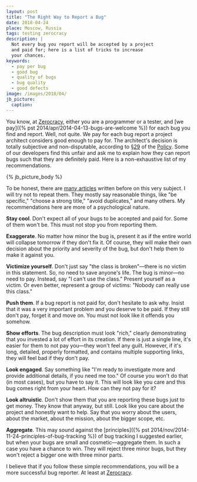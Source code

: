```yaml
---
layout: post
title: "The Right Way to Report a Bug"
date: 2018-04-24
place: Moscow, Russia
tags: testing zerocracy
description: |
  Not every bug you report will be accepted by a project
  and paid for; here is a list of tricks to increase
  your chances.
keywords:
  - pay per bug
  - good bug
  - quality of bugs
  - bug quality
  - good defects
image: /images/2018/04/
jb_picture:
  caption:
---
```


You know, at [Zerocracy](http://www.zerocracy.com), either you are a programmer or a tester,
and [we pay]({% pst 2014/apr/2014-04-13-bugs-are-welcome %})
for each bug you find and report. Well, not quite. We pay for
each bug report a project architect considers good enough to pay for.
The architect's decision is totally subjective and non-disputable,
according to [§29](http://www.zerocracy.com/policy.html#29)
of the [Policy](http://www.zerocracy.com/policy.html).
Some of our developers find this unfair and ask me to explain
how they can report bugs such that they are definitely paid.
Here is a non-exhaustive list of my recommendations.

<!--more-->

{% jb_picture_body %}

To be honest, there are [many articles](https://www.google.com/search?q=how+to+write+good+bug+reports)
written before on this very subject. I will try not to repeat them. They
mostly say reasonable things, like
"be specific,"
"choose a strong title,"
"avoid duplicates," and many others.
My recommendations here are more of a psychological nature.

**Stay cool**.
Don't expect all of your bugs to be accepted and paid for.
Some of them won't be.
This must not stop you from reporting them.

**Exaggerate**.
No matter how minor the bug is, present it as if the entire world will
collapse tomorrow if they don't fix it.
Of course, they will make their own decision about the priority and severity of the bug,
but don't help them to make it against you.

**Victimize yourself**.
Don't just say "the class is broken"&mdash;there is no victim in this statement.
So, no need to save anyone's life. The bug is minor&mdash;no need to pay.
Instead, say "I can't use the class." Present yourself as a victim.
Or even better, represent a group of victims: "Nobody can really use this class."

**Push them**.
If a bug report is not paid for, don't hesitate to ask why.
Insist that it was a very important problem and you deserve to be paid.
If they still don't pay, forget it and move on.
You must not look like it offends you somehow.

**Show efforts**.
The bug description must look "rich," clearly demonstrating that
you invested a lot of effort in its creation. If there is just a single line,
it's easier for them to not pay you&mdash;they won't feel any guilt.
However, if it's long, detailed, properly formatted, and contains multiple supporting links,
they will feel bad if they don't pay.

**Look engaged**.
Say something like "I'm ready to investigate more and provide additional details,
if you need me too." Of course you won't do that (in most cases),
but you have to say it. This will look like you care and this bug comes
right from your heart. How can they not pay for it?

**Look altruistic**.
Don't show them that you are reporting these bugs just to get money.
They know that anyway, but still.
Look like you care about the project and honestly want to help.
Say that you worry about the users, about the market, about the mission, about
the bigger scope, etc.

**Aggregate**.
This may sound against the
[principles]({% pst 2014/nov/2014-11-24-principles-of-bug-tracking %})
of bug tracking I suggested earlier,
but when your bugs are small and cosmetic&mdash;aggregate them. In such a
case you have a chance to win. They will reject three minor bugs, but they
won't reject a bigger one with three minor parts.

I believe that if you follow these simple recommendations,
you will be a more successful bug reporter. At least at
[Zerocracy](http://www.zerocracy.com).
